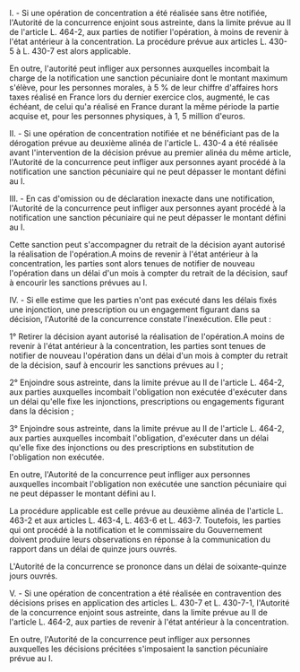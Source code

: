 I. - Si une opération de concentration a été réalisée sans être notifiée, l'Autorité de la concurrence enjoint sous astreinte, dans la limite prévue au II de l'article L. 464-2, aux parties de notifier l'opération, à moins de revenir à l'état antérieur à la concentration. La procédure prévue aux articles L. 430-5 à L. 430-7 est alors applicable.

En outre, l'autorité peut infliger aux personnes auxquelles incombait la charge de la notification une sanction pécuniaire dont le montant maximum s'élève, pour les personnes morales, à 5 % de leur chiffre d'affaires hors taxes réalisé en France lors du dernier exercice clos, augmenté, le cas échéant, de celui qu'a réalisé en France durant la même période la partie acquise et, pour les personnes physiques, à 1, 5 million d'euros.

II. - Si une opération de concentration notifiée et ne bénéficiant pas de la dérogation prévue au deuxième alinéa de l'article L. 430-4 a été réalisée avant l'intervention de la décision prévue au premier alinéa du même article, l'Autorité de la concurrence peut infliger aux personnes ayant procédé à la notification une sanction pécuniaire qui ne peut dépasser le montant défini au I.

III. - En cas d'omission ou de déclaration inexacte dans une notification, l'Autorité de la concurrence peut infliger aux personnes ayant procédé à la notification une sanction pécuniaire qui ne peut dépasser le montant défini au I.

Cette sanction peut s'accompagner du retrait de la décision ayant autorisé la réalisation de l'opération.A moins de revenir à l'état antérieur à la concentration, les parties sont alors tenues de notifier de nouveau l'opération dans un délai d'un mois à compter du retrait de la décision, sauf à encourir les sanctions prévues au I.

IV. - Si elle estime que les parties n'ont pas exécuté dans les délais fixés une injonction, une prescription ou un engagement figurant dans sa décision, l'Autorité de la concurrence constate l'inexécution. Elle peut :

1° Retirer la décision ayant autorisé la réalisation de l'opération.A moins de revenir à l'état antérieur à la concentration, les parties sont tenues de notifier de nouveau l'opération dans un délai d'un mois à compter du retrait de la décision, sauf à encourir les sanctions prévues au I ;

2° Enjoindre sous astreinte, dans la limite prévue au II de l'article L. 464-2, aux parties auxquelles incombait l'obligation non exécutée d'exécuter dans un délai qu'elle fixe les injonctions, prescriptions ou engagements figurant dans la décision ;

3° Enjoindre sous astreinte, dans la limite prévue au II de l'article L. 464-2, aux parties auxquelles incombait l'obligation, d'exécuter dans un délai qu'elle fixe des injonctions ou des prescriptions en substitution de l'obligation non exécutée.

En outre, l'Autorité de la concurrence peut infliger aux personnes auxquelles incombait l'obligation non exécutée une sanction pécuniaire qui ne peut dépasser le montant défini au I.

La procédure applicable est celle prévue au deuxième alinéa de l'article L. 463-2 et aux articles L. 463-4, L. 463-6 et L. 463-7. Toutefois, les parties qui ont procédé à la notification et le commissaire du Gouvernement doivent produire leurs observations en réponse à la communication du rapport dans un délai de quinze jours ouvrés.

L'Autorité de la concurrence se prononce dans un délai de soixante-quinze jours ouvrés.

V. - Si une opération de concentration a été réalisée en contravention des décisions prises en application des articles L. 430-7 et L. 430-7-1, l'Autorité de la concurrence enjoint sous astreinte, dans la limite prévue au II de l'article L. 464-2, aux parties de revenir à l'état antérieur à la concentration.

En outre, l'Autorité de la concurrence peut infliger aux personnes auxquelles les décisions précitées s'imposaient la sanction pécuniaire prévue au I.
